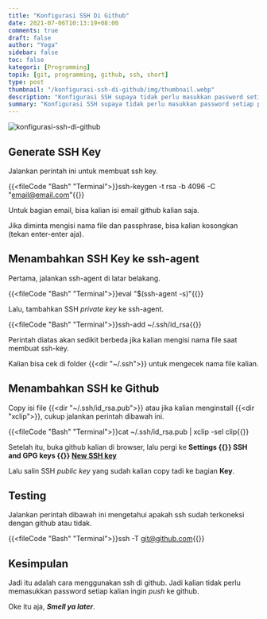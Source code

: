 ```yaml
---
title: "Konfigurasi SSH Di Github"
date: 2021-07-06T10:13:19+08:00
comments: true
draft: false
author: "Yoga"
sidebar: false
toc: false
kategori: [Programming]
topik: [git, programming, github, ssh, short]
type: post
thumbnail: "/konfigurasi-ssh-di-github/img/thumbnail.webp"
description: "Konfigurasi SSH supaya tidak perlu masukkan password setiap push"
summary: "Konfigurasi SSH supaya tidak perlu masukkan password setiap push"
---
```


![konfigurasi-ssh-di-github](/konfigurasi-ssh-di-github/img/thumbnail.webp)

## Generate SSH Key

Jalankan perintah ini untuk membuat ssh key.

{{<fileCode "Bash" "Terminal">}}ssh-keygen -t rsa -b 4096 -C "email@email.com"{{</fileCode>}}

Untuk bagian email, bisa kalian isi email github kalian saja.

Jika diminta mengisi nama file dan passphrase, bisa kalian kosongkan (tekan enter-enter aja).

## Menambahkan SSH Key ke ssh-agent

Pertama, jalankan ssh-agent di latar belakang.

{{<fileCode "Bash" "Terminal">}}eval "$(ssh-agent -s)"{{</fileCode>}}

Lalu, tambahkan SSH _private key_ ke ssh-agent. 

{{<fileCode "Bash" "Terminal">}}ssh-add ~/.ssh/id_rsa{{</fileCode>}}

Perintah diatas akan sedikit berbeda jika kalian mengisi nama file saat membuat ssh-key.

Kalian bisa cek di folder {{<dir "~/.ssh">}} untuk mengecek nama file kalian.

## Menambahkan SSH ke Github

Copy isi file {{<dir "~/.ssh/id_rsa.pub">}} atau jika kalian menginstall {{<dir "xclip">}}, cukup jalankan perintah dibawah ini.

{{<fileCode "Bash" "Terminal">}}cat ~/.ssh/id_rsa.pub | xclip -sel clip{{</fileCode>}}

Setelah itu, buka github kalian di browser, lalu pergi ke **Settings {{<scIcon class="fa fa-arrow-right">}} SSH and GPG keys 
{{<scIcon class="fa fa-arrow-right">}} [New SSH key](https://github.com/settings/ssh/new)**

Lalu salin SSH _public key_ yang sudah kalian copy tadi ke bagian **Key**.

## Testing

Jalankan perintah dibawah ini mengetahui apakah ssh sudah terkoneksi dengan github atau tidak.

{{<fileCode "Bash" "Terminal">}}ssh -T git@github.com{{</fileCode>}}

## Kesimpulan

Jadi itu adalah cara menggunakan ssh di github. Jadi kalian tidak perlu memasukkan password setiap kalian ingin _push_ ke github.

Oke itu aja, _**Smell ya later**_.

